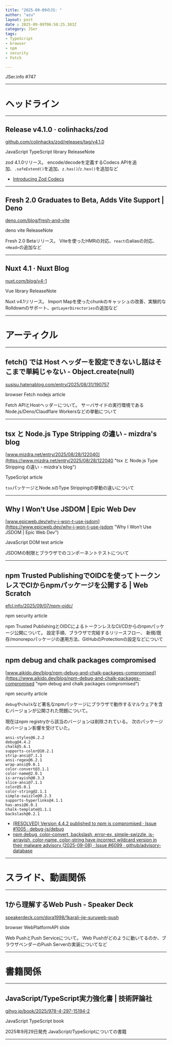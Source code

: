 ```yaml
---
title: "2025-09-09のJS: "
author: "azu"
layout: post
date : 2025-09-09T06:50:25.303Z
category: JSer
tags:
- TypeScript
- browser
- npm
- security
- Fetch

---
```


JSer.info #747

----

<h1 class="site-genre">ヘッドライン</h1>

----

## Release v4.1.0 · colinhacks/zod
[github.com/colinhacks/zod/releases/tag/v4.1.0](https://github.com/colinhacks/zod/releases/tag/v4.1.0 "Release v4.1.0 · colinhacks/zod")
<p class="jser-tags jser-tag-icon"><span class="jser-tag">JavaScript</span> <span class="jser-tag">TypeScript</span> <span class="jser-tag">library</span> <span class="jser-tag">ReleaseNote</span></p>

zod 4.1.0リリース。
encode/decodeを定義するCodecs APIを追加、`.safeExtend()`を追加、`z.has()`/`z.hex()`を追加など

- [Introducing Zod Codecs](https://colinhacks.com/essays/introducing-zod-codecs "Introducing Zod Codecs")

----

## Fresh 2.0 Graduates to Beta, Adds Vite Support | Deno
[deno.com/blog/fresh-and-vite](https://deno.com/blog/fresh-and-vite "Fresh 2.0 Graduates to Beta, Adds Vite Support | Deno")
<p class="jser-tags jser-tag-icon"><span class="jser-tag">deno</span> <span class="jser-tag">vite</span> <span class="jser-tag">ReleaseNote</span></p>

Fresh 2.0 Betaリリース。
Viteを使ったHMRの対応、`react`のaliasの対応、`<Head>`の追加など


----

## Nuxt 4.1 · Nuxt Blog
[nuxt.com/blog/v4-1](https://nuxt.com/blog/v4-1 "Nuxt 4.1 · Nuxt Blog")
<p class="jser-tags jser-tag-icon"><span class="jser-tag">Vue</span> <span class="jser-tag">library</span> <span class="jser-tag">ReleaseNote</span></p>

Nuxt v4.1リリース。
Import Mapを使ったchunkのキャッシュの改善、実験的なRolldownのサポート、`getLayerDirectories`の追加など


----
<h1 class="site-genre">アーティクル</h1>

----

## fetch() では Host ヘッダーを設定できないし話はそこまで単純じゃない - Object.create(null)
[susisu.hatenablog.com/entry/2025/08/31/190757](https://susisu.hatenablog.com/entry/2025/08/31/190757 "fetch() では Host ヘッダーを設定できないし話はそこまで単純じゃない - Object.create(null)")
<p class="jser-tags jser-tag-icon"><span class="jser-tag">browser</span> <span class="jser-tag">Fetch</span> <span class="jser-tag">nodejs</span> <span class="jser-tag">article</span></p>

Fetch APIとHostヘッダーについて。
サーバサイドの実行環境であるNode.js/Deno/Claudflare Workersなどの挙動について


----

## tsx と Node.js Type Stripping の違い - mizdra&#039;s blog
[www.mizdra.net/entry/2025/08/28/122040](https://www.mizdra.net/entry/2025/08/28/122040 "tsx と Node.js Type Stripping の違い - mizdra&#039;s blog")
<p class="jser-tags jser-tag-icon"><span class="jser-tag">TypeScript</span> <span class="jser-tag">article</span></p>

`tsx`パッケージとNode.sのType Strippingの挙動の違いについて


----

## Why I Won’t Use JSDOM | Epic Web Dev
[www.epicweb.dev/why-i-won-t-use-jsdom](https://www.epicweb.dev/why-i-won-t-use-jsdom "Why I Won’t Use JSDOM | Epic Web Dev")
<p class="jser-tags jser-tag-icon"><span class="jser-tag">JavaScript</span> <span class="jser-tag">DOM</span> <span class="jser-tag">test</span> <span class="jser-tag">article</span></p>

JSDOMの制限とブラウザでのコンポーネントテストについて


----

## npm Trusted PublishingでOIDCを使ってトークンレスでCIからnpmパッケージを公開する | Web Scratch
[efcl.info/2025/09/07/npm-oidc/](https://efcl.info/2025/09/07/npm-oidc/ "npm Trusted PublishingでOIDCを使ってトークンレスでCIからnpmパッケージを公開する | Web Scratch")
<p class="jser-tags jser-tag-icon"><span class="jser-tag">npm</span> <span class="jser-tag">security</span> <span class="jser-tag">article</span></p>

npm Trusted PublishingとOIDCによるトークンレスなCI/CDからのnpmパッケージ公開について。
設定手順、ブラウザで完結するリリースフロー、
新規/既存/monorepoパッケージの運用方法、GitHubのProtectionの設定などについて


----

## npm debug and chalk packages compromised
[www.aikido.dev/blog/npm-debug-and-chalk-packages-compromised](https://www.aikido.dev/blog/npm-debug-and-chalk-packages-compromised "npm debug and chalk packages compromised")
<p class="jser-tags jser-tag-icon"><span class="jser-tag">npm</span> <span class="jser-tag">security</span> <span class="jser-tag">article</span></p>

`debug`や`chalk`など著名なnpmパッケージにブラウザで動作するマルウェアを含むバージョンが公開された問題について。

現在はnpm registryから該当のバージョンは削除されている。
次のパッケージのバージョン影響を受けていた。

```
ansi-styles@6.2.2
debug@4.4.2
chalk@5.6.1
supports-color@10.2.1
strip-ansi@7.1.1
ansi-regex@6.2.1
wrap-ansi@9.0.1
color-convert@3.1.1
color-name@2.0.1
is-arrayish@0.3.3
slice-ansi@7.1.1
color@5.0.1
color-string@2.1.1
simple-swizzle@0.2.3
supports-hyperlinks@4.1.1
has-ansi@6.0.1
chalk-template@1.1.1
backslash@0.2.1
```

- [(RESOLVED) Version 4.4.2 published to npm is compromised · Issue #1005 · debug-js/debug](https://github.com/debug-js/debug/issues/1005#issuecomment-3266868187 "(RESOLVED) Version 4.4.2 published to npm is compromised · Issue #1005 · debug-js/debug")
- [npm debug, color-convert, backslash, error-ex, simple-swizzle, is-arrayish, color-name, color-string have incorrect wildcard version in their malware advisory (2025-09-08) · Issue #6099 · github/advisory-database](https://github.com/github/advisory-database/issues/6099 "npm debug, color-convert, backslash, error-ex, simple-swizzle, is-arrayish, color-name, color-string have incorrect wildcard version in their malware advisory (2025-09-08) · Issue #6099 · github/advisory-database")

----
<h1 class="site-genre">スライド、動画関係</h1>

----

## 1から理解するWeb Push - Speaker Deck
[speakerdeck.com/dora1998/1karali-jie-suruweb-push](https://speakerdeck.com/dora1998/1karali-jie-suruweb-push "1から理解するWeb Push - Speaker Deck")
<p class="jser-tags jser-tag-icon"><span class="jser-tag">browser</span> <span class="jser-tag">WebPlatformAPI</span> <span class="jser-tag">slide</span></p>

Web PushとPush Serviceについて。
Web Pushがどのように動いてるのか、ブラウザベンダーのPush Serverの実装についてなど


----
<h1 class="site-genre">書籍関係</h1>

----

## JavaScript/TypeScript実力強化書 | 技術評論社
[gihyo.jp/book/2025/978-4-297-15194-2](https://gihyo.jp/book/2025/978-4-297-15194-2 "JavaScript/TypeScript実力強化書 | 技術評論社")
<p class="jser-tags jser-tag-icon"><span class="jser-tag">JavaScript</span> <span class="jser-tag">TypeScript</span> <span class="jser-tag">book</span></p>

2025年9月29日発売
JavaScript/TypeScriptについての書籍


----
